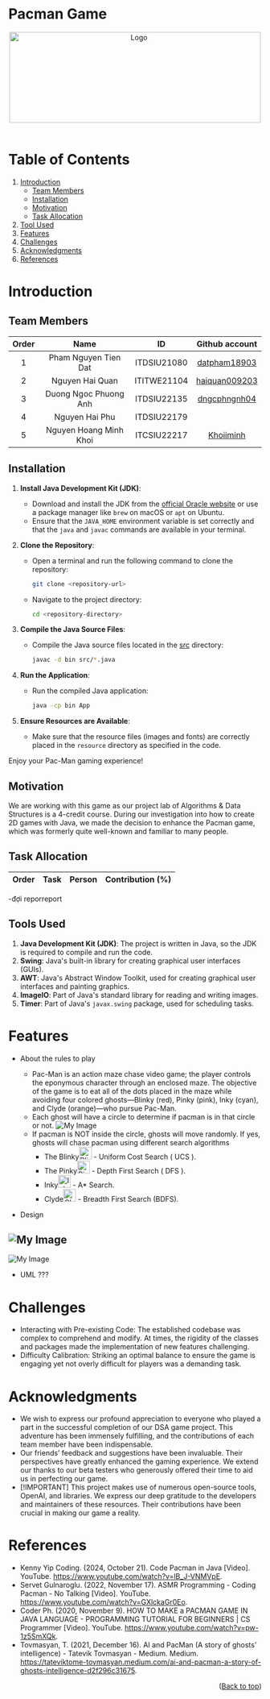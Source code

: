 # Pacman Game 
<div id="header" align="center">
<!-- PROJECT LOGO -->
   <img src="./logo.png" alt="Logo" width="500" height="180">
</div>
</br>

<!-- TABLE OF CONTENTS -->
# Table of Contents
  <ol>
    <li>
      <a href="#Introduction">Introduction</a>
      <ul>
        <li><a href="#Team-members">Team Members</a></li>
	<li><a href="#installation">Installation</a></li>
	<li><a href="#motivation">Motivation</a></li>
	<li><a href="#task-allocation">Task Allocation</a></li>      
      </ul>
    </li>
    <li><a href="#Tool-Used">Tool Used</a></li>
    <li><a href="#features">Features</a></li>
    <li><a href="#challenges">Challenges</a></li>
    <li><a href="#acknowledgments">Acknowledgments</a></li>
    <li><a href="#references">References</a></li>
  </ol>

<!-- ABOUT THE PROJECT -->
# Introduction 
<p align="justify">

</p>

<!-- TEAM MEMBERS -->
## Team Members 

| Order |         Name          |     ID      |                       Github account                        |
| :---: | :-------------------: | :---------: | :---------------------------------------------------------: |
|   1   | Pham Nguyen Tien Dat | ITDSIU21080 | [datpham18903](https://github.com/datpham18903) |
|   2   | Nguyen Hai Quan | ITITWE21104  | [haiquan009203](https://github.com/haiquan0092003) | 
|   3   | Duong Ngoc Phuong Anh | ITDSIU22135 |   [dngcphngnh04](https://github.com/dngcphngnh04) | 
|   4   | Nguyen Hai Phu | ITDSIU22179| |
|   5   | Nguyen Hoang Minh Khoi | ITCSIU22217 |  [Khoiiminh](https://github.com/Khoiiminh) | 



<!-- INSTALLATION -->
## Installation

1. **Install Java Development Kit (JDK)**:
   - Download and install the JDK from the [official Oracle website](https://www.oracle.com/java/technologies/javase-jdk11-downloads.html) or use a package manager like `brew` on macOS or `apt` on Ubuntu.
   - Ensure that the `JAVA_HOME` environment variable is set correctly and that the `java` and `javac` commands are available in your terminal.

2. **Clone the Repository**:
   - Open a terminal and run the following command to clone the repository:
     ```sh
     git clone <repository-url>
     ```
   - Navigate to the project directory:
     ```sh
     cd <repository-directory>
     ```

3. **Compile the Java Source Files**:
   - Compile the Java source files located in the [src](http://_vscodecontentref_/0) directory:
     ```sh
     javac -d bin src/*.java
     ```

4. **Run the Application**:
   - Run the compiled Java application:
     ```sh
     java -cp bin App
     ```

5. **Ensure Resources are Available**:
   - Make sure that the resource files (images and fonts) are correctly placed in the `resource` directory as specified in the code.

Enjoy your Pac-Man gaming experience! 


<!-- MOTIVATION -->
## Motivation 
We are working with this game as our project lab of Algorithms & Data Structures is a 4-credit course. During our investigation into how to create 2D games with Java, we made the decision to enhance the Pacman game, which was formerly quite well-known and familiar to many people.


</p>

<!-- TASK ALLOCATION -->
## Task Allocation 
| Order | Task                                  |  Person   | Contribution (%) |
| :---- |:--------------------------------------| :-------: | :----------: |
-đợi reporreport

<!-- TOOL USED -->
## Tools Used

1. **Java Development Kit (JDK)**: The project is written in Java, so the JDK is required to compile and run the code.
2. **Swing**: Java's built-in library for creating graphical user interfaces (GUIs).
3. **AWT**: Java's Abstract Window Toolkit, used for creating graphical user interfaces and painting graphics.
4. **ImageIO**: Part of Java's standard library for reading and writing images.
5. **Timer**: Part of Java's `javax.swing` package, used for scheduling tasks.


<!-- FEATURES -->
# Features 
- About the rules to play
  - Pac-Man is an action maze chase video game; the player controls the eponymous character through an enclosed maze. The objective of the game is to eat all of the dots placed in the maze while avoiding four colored ghosts—Blinky (red), Pinky (pink), Inky (cyan), and Clyde (orange)—who pursue Pac-Man.
  - Each ghost will have a circle to determine if pacman is in that circle or not.
 ![My Image](Design3.png)
  - If pacman is NOT inside the circle, ghosts will move randomly. If yes, ghosts will chase pacman using different search algorithms
    + The Blinky<img src="./src/resource/ghosts/blinky.png" alt="Blinky" width="25" height="25"> - Uniform Cost Search ( UCS ).
    + The Pinky<img src="./src/resource/ghosts/pinky.png" alt="Pinky" width="25" height="25"> - Depth First Search ( DFS ).
    + Inky<img src="./src/resource/ghosts/inky.png" alt="Inky" width="25" height="25"> - A* Search.
    + Clyde<img src="./src/resource/ghosts/clyde.png" alt="Clyde" width="25" height="25"> - Breadth First Search (BDFS).

- Design
  
![My Image](Design1.png)
----------------------------------------
![My Image](Design2.png)

- UML
???


<!-- CHALLENGES -->
# Challenges
- Interacting with Pre-existing Code: The established codebase was complex to comprehend and modify. At times, the rigidity of the classes and packages made the implementation of new features challenging.
- Difficulty Calibration: Striking an optimal balance to ensure the game is engaging yet not overly difficult for players was a demanding task.


<!-- ACKNOWLEDGMENTS -->
# Acknowledgments
- We wish to express our profound appreciation to everyone who played a part in the successful completion of our DSA game project. This adventure has been immensely fulfilling, and the contributions of each team member have been indispensable.
- Our friends’ feedback and suggestions have been invaluable. Their perspectives have greatly enhanced the gaming experience. We extend our thanks to our beta testers who generously offered their time to aid us in perfecting our game. 
- [!IMPORTANT]
This project makes use of numerous open-source tools, OpenAI, and libraries. We express our deep gratitude to the developers and maintainers of these resources. Their contributions have been crucial in making our game a reality.



<p align="justify">

</p>

<!-- REFERENCES -->
# References
- Kenny Yip Coding. (2024, October 21). Code Pacman in Java [Video]. YouTube. https://www.youtube.com/watch?v=lB_J-VNMVpE.
- Servet Gulnaroglu. (2022, November 17). ASMR Programming - Coding Pacman - No Talking [Video]. YouTube. https://www.youtube.com/watch?v=GXlckaGr0Eo. 
- Coder Ph. (2020, November 9). HOW TO MAKE a PACMAN GAME IN JAVA LANGUAGE - PROGRAMMING TUTORIAL FOR BEGINNERS | CS Programmer [Video]. YouTube. https://www.youtube.com/watch?v=pw-1z5SmXQk. 
- Tovmasyan, T. (2021, December 16). AI and PacMan (A story of ghosts’ intelligence) - Tatevik Tovmasyan - Medium. Medium. https://tateviktome-tovmasyan.medium.com/ai-and-pacman-a-story-of-ghosts-intelligence-d2f296c31675. 



<p align="right">(<a href="#header">Back to top</a>)</p>